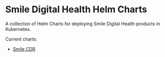 # Smile Digital Health Helm Charts

A collection of Helm Charts for deploying Smile Digital Health products in Kubernetes.

Current charts:
* [Smile CDR](src/main/charts/smilecdr)
